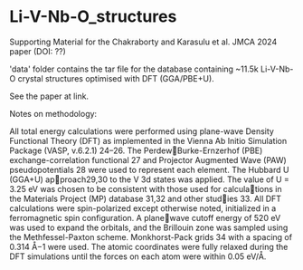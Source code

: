 # Li-V-Nb-O_structures
Supporting Material for the Chakraborty and Karasulu et al. JMCA 2024 paper (DOI: ??)

'data' folder contains the tar file for the database containing ~11.5k Li-V-Nb-O crystal structures optimised with DFT (GGA/PBE+U).

See the paper at link.

Notes on methodology:

All total energy calculations were performed using plane-wave Density Functional Theory (DFT) as implemented in the Vienna Ab Initio Simulation Package (VASP, v.6.2.1) 24–26. The PerdewBurke-Ernzerhof (PBE) exchange-correlation functional 27 and Projector Augmented Wave (PAW) pseudopotentials 28 were used to represent each element. The Hubbard U (GGA+U) approach29,30 to the V 3d states was applied. The value of U =
3.25 eV was chosen to be consistent with those used for calculations in the Materials Project (MP) database 31,32 and other studies 33. All DFT calculations were spin-polarized except otherwise
noted, initialized in a ferromagnetic spin configuration. A planewave cutoff energy of 520 eV was used to expand the orbitals, and the Brillouin zone was sampled using the Methfessel-Paxton scheme. Monkhorst-Pack grids 34 with a spacing of 0.314 Å−1 were used. The atomic coordinates were fully relaxed during the DFT simulations until the forces on each atom were within 0.05 eV/Å.
